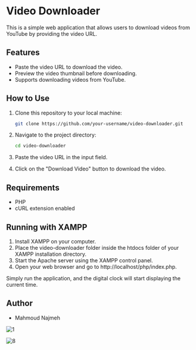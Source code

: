 # Video Downloader

This is a simple web application that allows users to download videos from YouTube by providing the video URL.

## Features

- Paste the video URL to download the video.
- Preview the video thumbnail before downloading.
- Supports downloading videos from YouTube.

## How to Use

1. Clone this repository to your local machine:

   ```bash
   git clone https://github.com/your-username/video-downloader.git


2. Navigate to the project directory:

    ```bash
    cd video-downloader

3. Paste the video URL in the input field.
4. Click on the "Download Video" button to download the video.

## Requirements
- PHP
- cURL extension enabled

## Running with XAMPP
1. Install XAMPP on your computer.
2. Place the video-downloader folder inside the htdocs folder of your XAMPP installation directory.
3. Start the Apache server using the XAMPP control panel.
4. Open your web browser and go to http://localhost/php/index.php.

Simply run the application, and the digital clock will start displaying the current time.

## Author

- Mahmoud Najmeh


![1](https://github.com/MN10101/PHP/assets/78208459/4575ed14-100a-4ebb-9799-8f739918507d)

![8](https://github.com/MN10101/PHP/assets/78208459/7affb26d-a9c5-401a-b1f1-f10d140f56bd)
